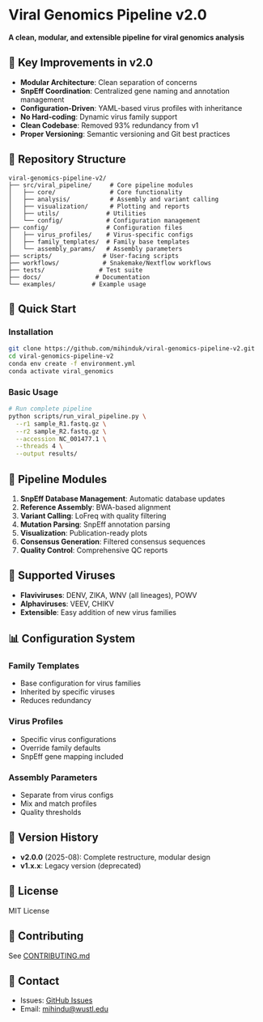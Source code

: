 # Viral Genomics Pipeline v2.0

**A clean, modular, and extensible pipeline for viral genomics analysis**

## 🎯 Key Improvements in v2.0

- **Modular Architecture**: Clean separation of concerns
- **SnpEff Coordination**: Centralized gene naming and annotation management
- **Configuration-Driven**: YAML-based virus profiles with inheritance
- **No Hard-coding**: Dynamic virus family support
- **Clean Codebase**: Removed 93% redundancy from v1
- **Proper Versioning**: Semantic versioning and Git best practices

## 📁 Repository Structure

```
viral-genomics-pipeline-v2/
├── src/viral_pipeline/     # Core pipeline modules
│   ├── core/               # Core functionality
│   ├── analysis/           # Assembly and variant calling
│   ├── visualization/      # Plotting and reports
│   ├── utils/             # Utilities
│   └── config/            # Configuration management
├── config/                # Configuration files
│   ├── virus_profiles/    # Virus-specific configs
│   ├── family_templates/  # Family base templates
│   └── assembly_params/   # Assembly parameters
├── scripts/              # User-facing scripts
├── workflows/            # Snakemake/Nextflow workflows
├── tests/               # Test suite
├── docs/               # Documentation
└── examples/          # Example usage

```

## 🚀 Quick Start

### Installation

```bash
git clone https://github.com/mihinduk/viral-genomics-pipeline-v2.git
cd viral-genomics-pipeline-v2
conda env create -f environment.yml
conda activate viral_genomics
```

### Basic Usage

```bash
# Run complete pipeline
python scripts/run_viral_pipeline.py \
  --r1 sample_R1.fastq.gz \
  --r2 sample_R2.fastq.gz \
  --accession NC_001477.1 \
  --threads 4 \
  --output results/
```

## 🔧 Pipeline Modules

1. **SnpEff Database Management**: Automatic database updates
2. **Reference Assembly**: BWA-based alignment
3. **Variant Calling**: LoFreq with quality filtering
4. **Mutation Parsing**: SnpEff annotation parsing
5. **Visualization**: Publication-ready plots
6. **Consensus Generation**: Filtered consensus sequences
7. **Quality Control**: Comprehensive QC reports

## 🧬 Supported Viruses

- **Flaviviruses**: DENV, ZIKA, WNV (all lineages), POWV
- **Alphaviruses**: VEEV, CHIKV
- **Extensible**: Easy addition of new virus families

## 📊 Configuration System

### Family Templates
- Base configuration for virus families
- Inherited by specific viruses
- Reduces redundancy

### Virus Profiles
- Specific virus configurations
- Override family defaults
- SnpEff gene mapping included

### Assembly Parameters
- Separate from virus configs
- Mix and match profiles
- Quality thresholds

## 🔄 Version History

- **v2.0.0** (2025-08): Complete restructure, modular design
- **v1.x.x**: Legacy version (deprecated)

## 📄 License

MIT License

## 🤝 Contributing

See [CONTRIBUTING.md](docs/CONTRIBUTING.md)

## 📧 Contact

- Issues: [GitHub Issues](https://github.com/mihinduk/viral-genomics-pipeline-v2/issues)
- Email: mihindu@wustl.edu
